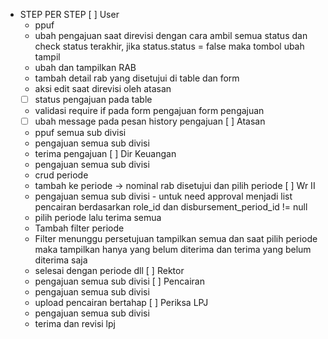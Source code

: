 - STEP PER STEP
[ ] User
    - ppuf
    - ubah pengajuan saat direvisi dengan cara ambil semua status dan check status terakhir, jika status.status = false maka tombol ubah tampil
    - ubah dan tampilkan RAB
    - tambah detail rab yang disetujui di table dan form
    - aksi edit saat direvisi oleh atasan
    - [ ] status pengajuan pada table
    - validasi require if pada form pengajuan form pengajuan
    - [ ] ubah message pada pesan history pengajuan
[ ] Atasan
    - ppuf semua sub divisi
    - pengajuan semua sub divisi
    - terima pengajuan
[ ] Dir Keuangan
    - pengajuan semua sub divisi
    - crud periode
    - tambah ke periode -> nominal rab disetujui dan pilih periode
[ ] Wr II
    - pengajuan semua sub divisi - untuk need approval menjadi list pencairan berdasarkan role_id dan disbursement_period_id != null
    - pilih periode lalu terima semua
    - Tambah filter periode
    - Filter menunggu persetujuan tampilkan semua dan saat pilih periode maka tampilkan hanya yang belum diterima dan terima yang belum diterima saja
    - selesai dengan periode dll
[ ] Rektor 
    - pengajuan semua sub divisi
[ ] Pencairan
    - pengajuan semua sub divisi
    - upload pencairan bertahap
[ ] Periksa LPJ
    - pengajuan semua sub divisi
    - terima dan revisi lpj
    